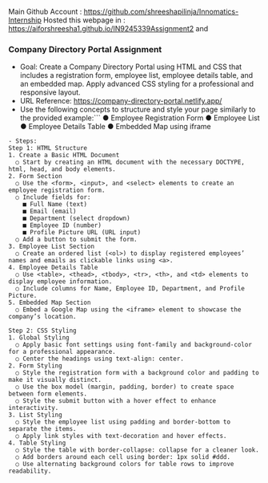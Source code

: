 Main Github Account : https://github.com/shreeshapilinja/Innomatics-Internship
Hosted this webpage in : https://aiforshreesha1.github.io/IN9245339Assignment2 and 

### Company Directory Portal Assignment
- Goal: Create a Company Directory Portal using HTML and CSS that includes a registration form, employee list, employee details table, and an embedded map. Apply advanced CSS styling for a professional and responsive layout.
- URL Reference: https://company-directory-portal.netlify.app/
- Use the following concepts to structure and style your page similarly to the provided example:```
  ● Employee Registration Form
  ● Employee List
  ● Employee Details Table
  ● Embedded Map using iframe
```
- Steps:
Step 1: HTML Structure
1. Create a Basic HTML Document
  ○ Start by creating an HTML document with the necessary DOCTYPE, html, head, and body elements.
2. Form Section
  ○ Use the <form>, <input>, and <select> elements to create an employee registration form.
  ○ Include fields for:
    ■ Full Name (text)
    ■ Email (email)
    ■ Department (select dropdown)
    ■ Employee ID (number)
    ■ Profile Picture URL (URL input)
  ○ Add a button to submit the form.
3. Employee List Section
  ○ Create an ordered list (<ol>) to display registered employees’ names and emails as clickable links using <a>.
4. Employee Details Table
  ○ Use <table>, <thead>, <tbody>, <tr>, <th>, and <td> elements to display employee information.
  ○ Include columns for Name, Employee ID, Department, and Profile Picture. 
5. Embedded Map Section
  ○ Embed a Google Map using the <iframe> element to showcase the company’s location.

Step 2: CSS Styling
1. Global Styling
  ○ Apply basic font settings using font-family and background-color for a professional appearance.
  ○ Center the headings using text-align: center.
2. Form Styling
  ○ Style the registration form with a background color and padding to make it visually distinct.
  ○ Use the box model (margin, padding, border) to create space between form elements.
  ○ Style the submit button with a hover effect to enhance interactivity.
3. List Styling
  ○ Style the employee list using padding and border-bottom to separate the items.
  ○ Apply link styles with text-decoration and hover effects.
4. Table Styling
  ○ Style the table with border-collapse: collapse for a cleaner look.
  ○ Add borders around each cell using border: 1px solid #ddd.
  ○ Use alternating background colors for table rows to improve readability.
